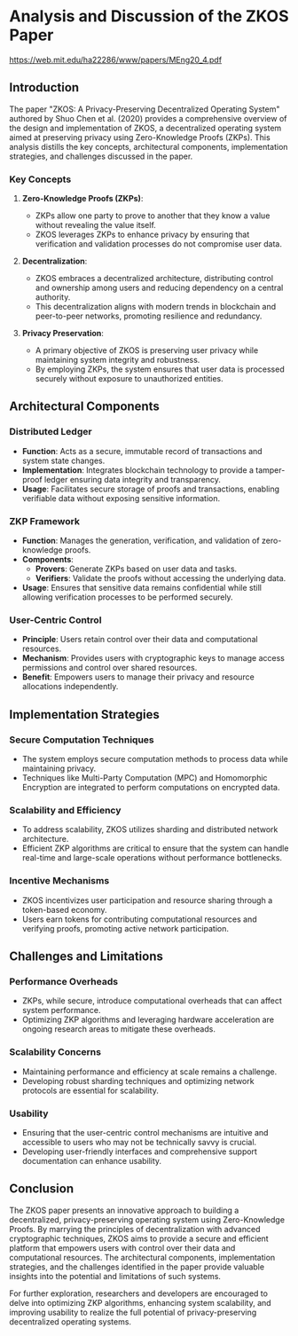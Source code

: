 # Analysis and Discussion of the ZKOS Paper

https://web.mit.edu/ha22286/www/papers/MEng20_4.pdf

## Introduction

The paper "ZKOS: A Privacy-Preserving Decentralized Operating System" authored by Shuo Chen et al. (2020) provides a comprehensive overview of the design and implementation of ZKOS, a decentralized operating system aimed at preserving privacy using Zero-Knowledge Proofs (ZKPs). This analysis distills the key concepts, architectural components, implementation strategies, and challenges discussed in the paper.

### Key Concepts

1. **Zero-Knowledge Proofs (ZKPs)**:
   - ZKPs allow one party to prove to another that they know a value without revealing the value itself.
   - ZKOS leverages ZKPs to enhance privacy by ensuring that verification and validation processes do not compromise user data.

2. **Decentralization**:
   - ZKOS embraces a decentralized architecture, distributing control and ownership among users and reducing dependency on a central authority.
   - This decentralization aligns with modern trends in blockchain and peer-to-peer networks, promoting resilience and redundancy.

3. **Privacy Preservation**:
   - A primary objective of ZKOS is preserving user privacy while maintaining system integrity and robustness.
   - By employing ZKPs, the system ensures that user data is processed securely without exposure to unauthorized entities.

## Architectural Components

### Distributed Ledger

- **Function**: Acts as a secure, immutable record of transactions and system state changes.
- **Implementation**: Integrates blockchain technology to provide a tamper-proof ledger ensuring data integrity and transparency.
- **Usage**: Facilitates secure storage of proofs and transactions, enabling verifiable data without exposing sensitive information.

### ZKP Framework

- **Function**: Manages the generation, verification, and validation of zero-knowledge proofs.
- **Components**:
  - **Provers**: Generate ZKPs based on user data and tasks.
  - **Verifiers**: Validate the proofs without accessing the underlying data.
- **Usage**: Ensures that sensitive data remains confidential while still allowing verification processes to be performed securely.

### User-Centric Control

- **Principle**: Users retain control over their data and computational resources.
- **Mechanism**: Provides users with cryptographic keys to manage access permissions and control over shared resources.
- **Benefit**: Empowers users to manage their privacy and resource allocations independently.

## Implementation Strategies

### Secure Computation Techniques

- The system employs secure computation methods to process data while maintaining privacy.
- Techniques like Multi-Party Computation (MPC) and Homomorphic Encryption are integrated to perform computations on encrypted data.

### Scalability and Efficiency

- To address scalability, ZKOS utilizes sharding and distributed network architecture.
- Efficient ZKP algorithms are critical to ensure that the system can handle real-time and large-scale operations without performance bottlenecks.

### Incentive Mechanisms

- ZKOS incentivizes user participation and resource sharing through a token-based economy.
- Users earn tokens for contributing computational resources and verifying proofs, promoting active network participation.

## Challenges and Limitations

### Performance Overheads

- ZKPs, while secure, introduce computational overheads that can affect system performance.
- Optimizing ZKP algorithms and leveraging hardware acceleration are ongoing research areas to mitigate these overheads.

### Scalability Concerns

- Maintaining performance and efficiency at scale remains a challenge.
- Developing robust sharding techniques and optimizing network protocols are essential for scalability.

### Usability

- Ensuring that the user-centric control mechanisms are intuitive and accessible to users who may not be technically savvy is crucial.
- Developing user-friendly interfaces and comprehensive support documentation can enhance usability.

## Conclusion

The ZKOS paper presents an innovative approach to building a decentralized, privacy-preserving operating system using Zero-Knowledge Proofs. By marrying the principles of decentralization with advanced cryptographic techniques, ZKOS aims to provide a secure and efficient platform that empowers users with control over their data and computational resources. The architectural components, implementation strategies, and the challenges identified in the paper provide valuable insights into the potential and limitations of such systems.

For further exploration, researchers and developers are encouraged to delve into optimizing ZKP algorithms, enhancing system scalability, and improving usability to realize the full potential of privacy-preserving decentralized operating systems.

